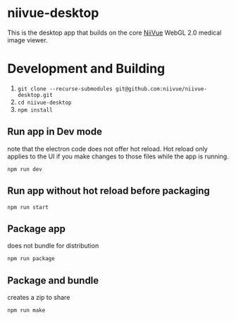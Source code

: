 # niivue-desktop

This is the desktop app that builds on the core [NiiVue](https://github.com/niivue/niivue) WebGL 2.0 medical image viewer. 

# Development and Building

1. `git clone --recurse-submodules git@github.com:niivue/niivue-desktop.git`
2. `cd niivue-desktop`
3. `npm install`

## Run app in Dev mode

note that the electron code does not offer hot reload. Hot reload only applies to the UI if you make changes to those files while the app is running. 

```
npm run dev
```

## Run app without hot reload before packaging 

```
npm run start
```

## Package app

does not bundle for distribution

```
npm run package
```

## Package and bundle

creates a zip to share

```
npm run make
```



## 